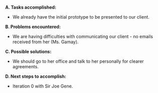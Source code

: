 **A. Tasks accomplished:** <br>
- We already have the initial prototype to be presented to our client.<br>

<b>B. Problems encountered:</b> <br>
- We are having difficulties with communicating our client - no emails received from her (Ms. Gamay). <br>

<b>C. Possible solutions:</b> <br>
- We should go to her office and talk to her personally for clearer agreements. <br>

<b>D. Next steps to accomplish:</b> <br>
- Iteration 0 with Sir Joe Gene.